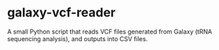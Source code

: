 # galaxy-vcf-reader
A small Python script that reads VCF files generated from Galaxy (tRNA sequencing analysis), and outputs into CSV files.
